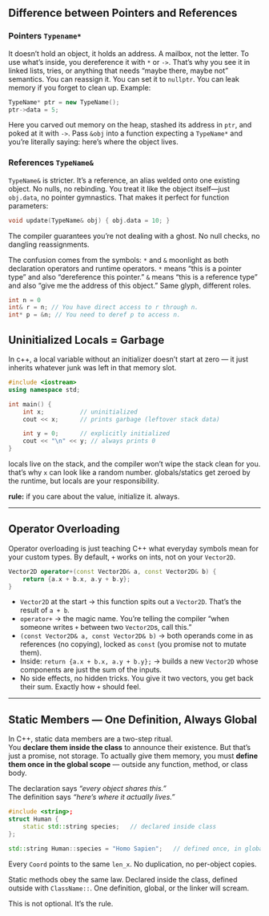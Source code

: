 
## Difference between Pointers and References  

### Pointers `Typename*`  
It doesn’t hold an object, it holds an address. A mailbox, not the letter. To use what’s inside, you dereference it with `*` or `->`. That’s why you see it in linked lists, tries, or anything that needs “maybe there, maybe not” semantics. You can reassign it. You can set it to `nullptr`. You can leak memory if you forget to clean up. Example:  

```cpp
TypeName* ptr = new TypeName();
ptr->data = 5;
```

Here you carved out memory on the heap, stashed its address in `ptr`, and poked at it with `->`. Pass `&obj` into a function expecting a `TypeName*` and you’re literally saying: here’s where the object lives.  
### References `TypeName&`  
`TypeName&` is stricter. It’s a reference, an alias welded onto one existing object. No nulls, no rebinding. You treat it like the object itself—just `obj.data`, no pointer gymnastics. That makes it perfect for function parameters:  

```cpp
void update(TypeName& obj) { obj.data = 10; }
```

The compiler guarantees you’re not dealing with a ghost. No null checks, no dangling reassignments.  

The confusion comes from the symbols: `*` and `&` moonlight as both declaration operators and runtime operators. `*` means “this is a pointer type” and also “dereference this pointer.” `&` means “this is a reference type” and also “give me the address of this object.” Same glyph, different roles.  

```cpp
int n = 0
int& r = n; // You have direct access to r through n.
int* p = &n; // You need to deref p to access n.
```
## Uninitialized Locals = Garbage  

In c++, a local variable without an initializer doesn’t start at zero — it just inherits whatever junk was left in that memory slot.  

```cpp
#include <iostream>
using namespace std;

int main() {
    int x;          // uninitialized
    cout << x;      // prints garbage (leftover stack data)

    int y = 0;      // explicitly initialized
    cout << "\n" << y; // always prints 0
}
```

locals live on the stack, and the compiler won’t wipe the stack clean for you. that’s why `x` can look like a random number. globals/statics get zeroed by the runtime, but locals are your responsibility.  

**rule:** if you care about the value, initialize it. always.  

---  
## Operator Overloading  

Operator overloading is just teaching C++ what everyday symbols mean for your custom types. By default, `+` works on ints, not on your `Vector2D`.  

```cpp
Vector2D operator+(const Vector2D& a, const Vector2D& b) {
    return {a.x + b.x, a.y + b.y};
}
```

* `Vector2D` at the start → this function spits out a `Vector2D`. That’s the result of `a + b`.  
* `operator+` → the magic name. You’re telling the compiler “when someone writes `+` between two `Vector2D`s, call this.”  
* `(const Vector2D& a, const Vector2D& b)` → both operands come in as references (no copying), locked as `const` (you promise not to mutate them).  
* Inside: `return {a.x + b.x, a.y + b.y};` → builds a new `Vector2D` whose components are just the sum of the inputs.  
* No side effects, no hidden tricks. You give it two vectors, you get back their sum. Exactly how `+` should feel.  

---  
## Static Members — One Definition, Always Global  

In C++, static data members are a two-step ritual.  
You **declare them inside the class** to announce their existence. But that’s just a promise, not storage. To actually give them memory, you must **define them once in the global scope** — outside any function, method, or class body.  

The declaration says *“every object shares this.”*  
The definition says *“here’s where it actually lives.”*  

```cpp
#include <string>;
struct Human {
    static std::string species;   // declared inside class
};

std::string Human::species = "Homo Sapien";   // defined once, in global scope
```

Every `Coord` points to the same `len_x`. No duplication, no per-object copies.  

Static methods obey the same law. Declared inside the class, defined outside with `ClassName::`. One definition, global, or the linker will scream.  

This is not optional. It’s the rule.  
